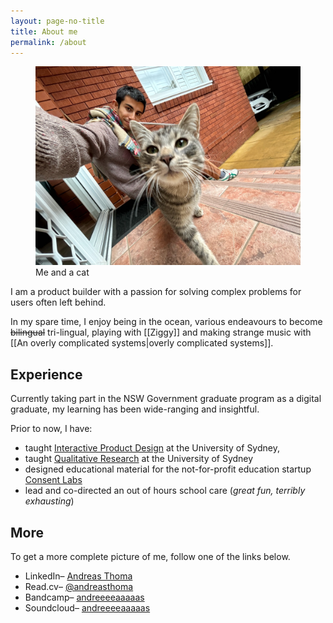 ```yaml
---
layout: page-no-title
title: About me
permalink: /about
---
```

<figure class="wide">
  <img src ="assets/me.png" alt="Me">
  <figcaption>Me and a cat</figcaption>
</figure>

<p>I am a product builder with a passion for solving complex problems for users often left behind. </p>

In my spare time, I enjoy being in the ocean, various endeavours to become ~~bilingual~~ tri-lingual, playing with [[Ziggy]] and making strange music with [[An overly complicated systems|overly complicated systems]].

## Experience
Currently taking part in the NSW Government graduate program as a digital graduate, my learning has been wide-ranging and insightful.

Prior to now, I have:
- taught [Interactive Product Design](https://www.sydney.edu.au/units/DECO3200) at the University of Sydney,
- taught [Qualitative Research](https://www.sydney.edu.au/units/DECO2019) at the University of Sydney
- designed educational material for the not-for-profit education startup [Consent Labs](https://www.consentlabs.org.au/)
- lead and co-directed an out of hours school care (*great fun, terribly exhausting*)

## More
To get a more complete picture of me, follow one of the links below.

<ul>
    <li>LinkedIn– <a href="https://www.linkedin.com/in/andreas-thoma-7636a4136/">Andreas Thoma</a></li>
    <li>Read.cv– <a href="https://read.cv/andreasthoma">@andreasthoma</a></li>
    <li>Bandcamp– <a href="https://andreeeeaaaaas.bandcamp.com/">andreeeeaaaaas</a></li>
    <li>Soundcloud– <a href="https://soundcloud.com/andreeeeaaaaas">andreeeeaaaaas</a></li>
</ul>